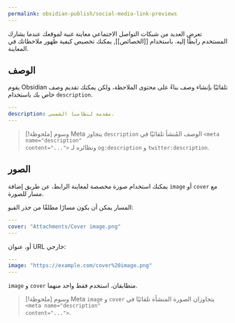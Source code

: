 ```yaml
---
permalink: obsidian-publish/social-media-link-previews
---
```


تعرض العديد من شبكات التواصل الاجتماعي معاينة غنية لموقعك عندما يشارك المستخدم رابطًا إليه. باستخدام [[الخصائص]], يمكنك تخصيص كيفية ظهور ملاحظاتك في المعاينة.

## الوصف

يقوم Obsidian تلقائيًا بإنشاء وصف بناءً على محتوى الملاحظة، ولكن يمكنك تقديم وصف خاص بك باستخدام `description`.

```yaml
---
description: مقدمة لنظامنا الشمسي.
---
```

> [!ملحوظة] وسوم Meta
> يتجاوز `description` الوصف المُنشأ تلقائيًا في <code dir="ltr">&lt;meta name="description" content="..."&gt;</code> ونظائره لـ `og:description` و `twitter:description`.

## الصور

يمكنك استخدام صورة مخصصة لمعاينة الرابط، عن طريق إضافة `image` أو `cover` مع مسار للصورة.

المسار يمكن أن يكون مسارًا مطلقًا من جذر القبو:

```yaml
---
cover: "Attachments/Cover image.png"
---
```

أو، عنوان URL خارجي:

```yaml
---
image: "https://example.com/cover%20image.png"
---
```

`image` و `cover` متطابقان. استخدم فقط واحد منهما.

> [!ملحوظة] وسوم Meta
> `image` و `cover` يتجاوزان الصورة المنشأة تلقائيًا في <code dir="ltr">&lt;meta name="description" content="..."&gt;</code>.
